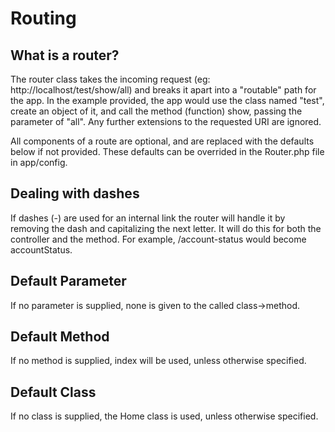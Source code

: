 # Routing

## What is a router?
The router class takes the incoming request (eg: http://localhost/test/show/all) and breaks it apart into a "routable" path for the app. In the example provided, the app would use the class named "test", create an object of it, and call the method (function) show, passing the parameter of "all". Any further extensions to the requested URI are ignored.

All components of a route are optional, and are replaced with the defaults below if not provided. These defaults can be overrided in the Router.php file in app/config.

## Dealing with dashes
If dashes (-) are used for an internal link the router will handle it by removing the dash and capitalizing the next letter. It will do this for both the controller and the method. For example, /account-status would become accountStatus.

## Default Parameter
If no parameter is supplied, none is given to the called class->method.

## Default Method
If no method is supplied, index will be used, unless otherwise specified.

## Default Class
If no class is supplied, the Home class is used, unless otherwise specified.